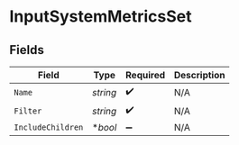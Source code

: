# InputSystemMetricsSet


## Fields

| Field              | Type               | Required           | Description        |
| ------------------ | ------------------ | ------------------ | ------------------ |
| `Name`             | *string*           | :heavy_check_mark: | N/A                |
| `Filter`           | *string*           | :heavy_check_mark: | N/A                |
| `IncludeChildren`  | **bool*            | :heavy_minus_sign: | N/A                |